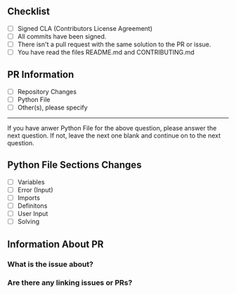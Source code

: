 ## Checklist

- [ ] Signed CLA (Contributors License Agreement)
- [ ] All commits have been signed.
- [ ] There isn't a pull request with the same solution to the PR or issue.
- [ ] You have read the files README.md and CONTRIBUTING.md

## PR Information
- [ ] Repository Changes
- [ ] Python File
- [ ] Other(s), please specify

<hr>

If you have anwer Python File for the above question, please answer the next question. If not, leave the next one blank and continue on to the next question.

## Python File Sections Changes

- [ ] Variables
- [ ] Error (Input)
- [ ] Imports
- [ ] Definitons
- [ ] User Input
- [ ] Solving

## Information About PR

### What is the issue about?





### Are there any linking issues or PRs?





<!-- Thank you for filling up our form! Enjoy coding! -->
